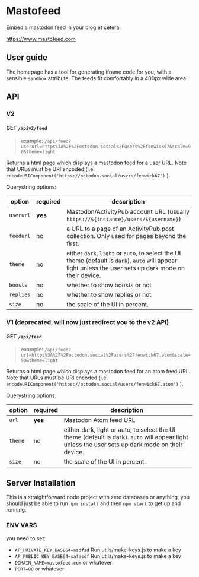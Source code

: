# Mastofeed

Embed a mastodon feed in your blog et cetera.

https://www.mastofeed.com

## User guide

The homepage has a tool for generating iframe code for you, with a sensible `sandbox` attribute.  The feeds fit comfortably in a 400px wide area.

## API

### V2

#### GET `/apiv2/feed`

> example: `/api/feed?userurl=https%3A%2F%2Foctodon.social%2Fusers%2Ffenwick67&scale=90&theme=light`

Returns a html page which displays a mastodon feed for a user URL.  Note that URLs must be URI encoded (i.e. `encodeURIComponent('https://octodon.social/users/fenwick67')` ).

Querystring options:

| option | required | description |
| ------ | -------- | ----------- |
| `userurl` | **yes** | Mastodon/ActivityPub account URL (usually `https://${instance}/users/${username}`) |
| `feedurl` | no | a URL to a page of an ActivityPub post collection. Only used for pages beyond the first. |
| `theme` | no | either `dark`, `light` or `auto`, to select the UI theme (default is `dark`). `auto` will appear light unless the user sets up dark mode on their device. |
| `boosts` | no | whether to show boosts or not |
| `replies` | no | whether to show replies or not |
| `size` | no | the scale of the UI in percent. |

### V1 (deprecated, will now just redirect you to the v2 API)

#### GET `/api/feed`

> example: `/api/feed?url=https%3A%2F%2Foctodon.social%2Fusers%2Ffenwick67.atom&scale=90&theme=light`

Returns a html page which displays a mastodon feed for an atom feed URL.  Note that URLs must be URI encoded (i.e. `encodeURIComponent('https://octodon.social/users/fenwick67.atom')` ).

Querystring options:


| option | required | description |
| ------ | -------- | ----------- |
| `url` | **yes** | Mastodon Atom feed URL |
| `theme` | no | either dark, light or auto, to select the UI theme (default is dark). `auto` will appear light unless the user sets up dark mode on their device. |
| `size` | no | the scale of the UI in percent. |

## Server Installation

This is a straightforward node project with zero databases or anything, you should just be able to run `npm install` and then `npm start` to get up and running.

### ENV VARS

you need to set:

* `AP_PRIVATE_KEY_BASE64=asdfsd` Run utils/make-keys.js to make a key
* `AP_PUBLIC_KEY_BASE64=safasdf` Run utils/make-keys.js to make a key
* `DOMAIN_NAME=mastofeed.com` or whatever
* `PORT=80` or whatever
